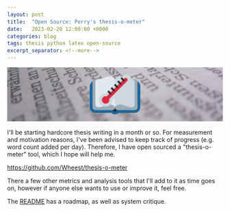 ```yaml
---
layout: post
title:  "Open Source: Perry's thesis-o-meter"
date:   2023-02-20 12:00:00 +0000
categories: blog
tags: thesis python latex open-source
excerpt_separator: <!--more-->
---
```


<img src="/assets/thesis.png" width="1024">

I'll be starting hardcore thesis writing in a month or so.  For measurement and motivation reasons, I've been advised to keep track of progress (e.g. word count added per day).  Therefore, I have open sourced a "thesis-o-meter" tool, which I hope will help me.

<https://github.com/Wheest/thesis-o-meter>

There a few other metrics and analysis tools that I'll add to it as time goes on, however if anyone else wants to use or improve it, feel free.

The [README](https://github.com/Wheest/thesis-o-meter) has a roadmap, as well as system critique.
